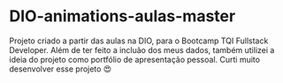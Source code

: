 # DIO-animations-aulas-master
Projeto criado a partir das aulas na DIO, para o Bootcamp TQI Fullstack Developer.
Além de ter feito a incluão dos meus dados, também utilizei a ideia do projeto como portfólio de apresentação pessoal.
Curti muito desenvolver esse projeto 😍
